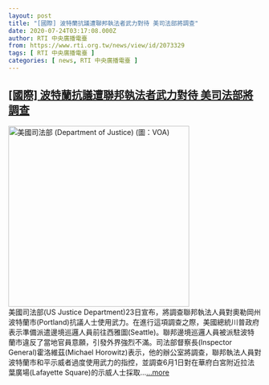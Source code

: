 ```yaml
---
layout: post
title: "[國際] 波特蘭抗議遭聯邦執法者武力對待 美司法部將調查"
date: 2020-07-24T03:17:08.000Z
author: RTI 中央廣播電臺
from: https://www.rti.org.tw/news/view/id/2073329
tags: [ RTI 中央廣播電臺 ]
categories: [ news, RTI 中央廣播電臺 ]
---
```

<!--1595560628000-->
[[國際] 波特蘭抗議遭聯邦執法者武力對待 美司法部將調查](https://www.rti.org.tw/news/view/id/2073329)
------

<div>
<img src="https://static.rti.org.tw/assets/thumbnails/2018/09/26/153793046618226.jpg" width="360" alt="美國司法部 (Department of Justice) (圖：VOA)" title="美國司法部 (Department of Justice) (圖：VOA)"><br>美國司法部(US Justice Department)23日宣布，將調查聯邦執法人員對奧勒岡州波特蘭市(Portland)抗議人士使用武力。在進行這項調查之際，美國總統川普政府表示準備派遣邊境巡邏人員前往西雅圖(Seattle)。聯邦邊境巡邏人員被派駐波特蘭市違反了當地官員意願，引發外界強烈不滿。司法部督察長(Inspector General)霍洛維茲(Michael Horowitz)表示，他的辦公室將調查，聯邦執法人員對波特蘭市和平示威者過度使用武力的指控，並調查6月1日對在華府白宮附近拉法葉廣場(Lafayette Square)的示威人士採取...<a target="_blank" href="https://www.rti.org.tw/news/view/id/2073329">...more</a>
</div>
